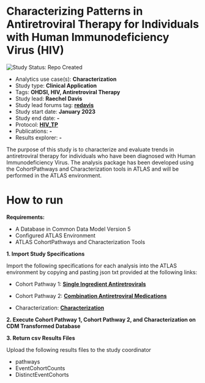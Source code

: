 Characterizing Patterns in Antiretroviral Therapy for Individuals with Human Immunodeficiency Virus (HIV)
=============

<img src="https://img.shields.io/badge/Study%20Status-Repo%20Created-lightgray.svg" alt="Study Status: Repo Created">

- Analytics use case(s): **Characterization**
- Study type: **Clinical Application**
- Tags: **OHDSI, HIV, Antiretroviral Therapy**
- Study lead: **Raechel Davis**
- Study lead forums tag: **[redavis](https://forums.ohdsi.org/u/[redavis])**
- Study start date: **January 2023**
- Study end date: **-**
- Protocol: **[HIV_TP](https://github.com/ohdsi-studies/HIVTreatmentPathways/tree/master/documents)**
- Publications: **-**
- Results explorer: **-**

The purpose of  this study is to characterize and evaluate trends in antiretroviral therapy for individuals who have been diagnosed with Human Immunodeficiency Virus. The analysis package has been developed using the CohortPathways and Characterization tools in ATLAS and will be performed in the ATLAS environment.

How to run
=============
**Requirements:**
- A Database in Common Data Model Version 5
- Configured ATLAS Environment
- ATLAS CohortPathways and Characterization Tools

**1. Import Study Specifications**

Import the following specifications for each analysis into the ATLAS environment by copying and pasting json txt provided at the following links:

- Cohort Pathway 1: **[Single Ingredient Antiretrovirals](https://github.com/ohdsi-studies/HIVTreatmentPathways/blob/master/Study%20Specifications/HIV_Pathway_Single_Ingredient.txt)**
- Cohort Pathway 2: **[Combination Antiretroviral Medications](https://github.com/ohdsi-studies/HIVTreatmentPathways/blob/master/Study%20Specifications/HIV_Pathway_Combo.txt)**

- Characterization: **[Characterization](https://github.com/ohdsi-studies/HIVTreatmentPathways/blob/master/Study%20Specifications/HIV_Characterization.txt)**

**2. Execute Cohort Pathway 1, Cohort Pathway 2, and Characterization on CDM Transformed Database**

**3. Return csv Results Files**

Upload the following results files to the study coordinator 
- pathways
- EventCohortCounts
- DistinctEventCohorts




